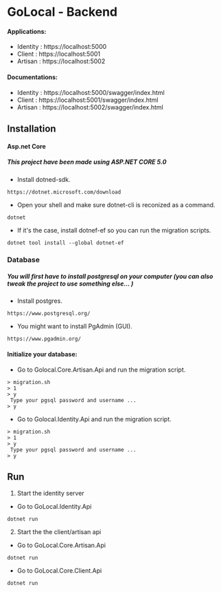 # GoLocal - Backend

#### Applications:
- Identity : https://localhost:5000
- Client : https://localhost:5001
- Artisan : https://localhost:5002

#### Documentations:
- Identity : https://localhost:5000/swagger/index.html
- Client : https://localhost:5001/swagger/index.html
- Artisan : https://localhost:5002/swagger/index.html

## Installation

#### Asp.net Core
##### This project have been made using ASP.NET CORE 5.0
- Install dotned-sdk.
```
https://dotnet.microsoft.com/download
```
- Open your shell and make sure dotnet-cli is reconized as a command.
```
dotnet
```
- If it's the case, install dotnef-ef so you can run the migration scripts.
```
dotnet tool install --global dotnet-ef
```

### Database
##### You will first have to install postgresql on your computer (you can also tweak the project to use something else... )
- Install postgres.
```
https://www.postgresql.org/
```
- You might want to install PgAdmin (GUI).
```
https://www.pgadmin.org/
```

#### Initialize your database:
- Go to Golocal.Core.Artisan.Api and run the migration script.
```
> migration.sh
> 1
> y
 Type your pgsql password and username ...
> y
```

- Go to Golocal.Identity.Api and run the migration script.
```
> migration.sh
> 1
> y
 Type your pgsql password and username ...
> y
```

## Run
1. Start the identity server
- Go to GoLocal.Identity.Api
```
dotnet run
```

2. Start the the client/artisan api
- Go to GoLocal.Core.Artisan.Api
```
dotnet run
```
- Go to GoLocal.Core.Client.Api
```
dotnet run
```
